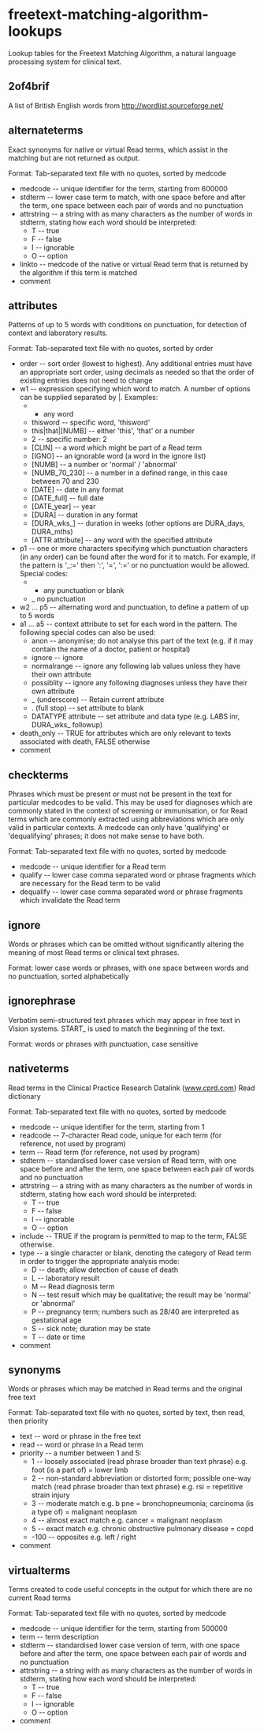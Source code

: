 freetext-matching-algorithm-lookups
===================================

Lookup tables for the Freetext Matching Algorithm, a natural language processing system for clinical text.

## 2of4brif

A list of British English words from http://wordlist.sourceforge.net/

## alternateterms

Exact synonyms for native or virtual Read terms, which assist in the matching but are not returned as output.

Format: Tab-separated text file with no quotes, sorted by medcode

* medcode -- unique identifier for the term, starting from 600000
* stdterm -- lower case term to match, with one space before and after the term, one space between each pair of words and no punctuation
* attrstring -- a string with as many characters as the number of words in stdterm, stating how each word should be interpreted:
    * T -- true
    * F -- false
    * I -- ignorable
    * O -- option
* linkto -- medcode of the native or virtual Read term that is returned by the algorithm if this term is matched
* comment

## attributes

Patterns of up to 5 words with conditions on punctuation, for detection of context and laboratory results.

Format: Tab-separated text file with no quotes, sorted by order

* order -- sort order (lowest to highest). Any additional entries must have an appropriate sort order, using decimals as needed so that the order of existing entries does not need to change
* w1 -- expression specifying which word to match. A number of options can be supplied separated by |. Examples:
    * * any word
    * thisword -- specific word, 'thisword'
    * this|that|[NUMB] -- either 'this', 'that' or a number
    * 2 -- specific number: 2
    * [CLIN] -- a word which might be part of a Read term
    * [IGNO] -- an ignorable word (a word in the ignore list)
    * [NUMB] -- a number or 'normal' / 'abnormal'
    * [NUMB_70_230] -- a number in a defined range, in this case between 70 and 230
    * [DATE] -- date in any format
    * [DATE_full] -- full date
    * [DATE_year] -- year
    * [DURA] -- duration in any format
    * [DURA_wks_] -- duration in weeks (other options are DURA_days, DURA_mths)
    * [ATTR attribute] -- any word with the specified attribute
* p1 -- one or more characters specifying which punctuation characters (in any order) can be found after the word for it to match. For example, if the pattern is '_:=' then ':', '=', ':=' or no punctuation would be allowed. Special codes:
    * * any punctuation or blank
    * _ no punctuation
* w2 ... p5 -- alternating word and punctuation, to define a pattern of up to 5 words
* a1 ... a5 -- context attribute to set for each word in the pattern. The following special codes can also be used:
    * anon -- anonymise; do not analyse this part of the text (e.g. if it may contain the name of a doctor, patient or hospital)
    * ignore -- ignore
    * normalrange -- ignore any following lab values unless they have their own attribute
    * possiblity -- ignore any following diagnoses unless they have their own attribute
    * _ (underscore) -- Retain current attribute
    * . (full stop) -- set attribute to blank
    * DATATYPE attribute -- set attribute and data type (e.g. LABS inr, DURA_wks_ followup)
* death_only -- TRUE for attributes which are only relevant to texts associated with death, FALSE otherwise
* comment

## checkterms

Phrases which must be present or must not be present in the text for particular medcodes to be valid. This may be used for diagnoses which are commonly stated in the context of screening or immunisation, or for Read terms which are commonly extracted using abbreviations which are only valid in particular contexts. A medcode can only have 'qualifying' or 'dequalifying' phrases; it does not make sense to have both.

Format: Tab-separated text file with no quotes, sorted by medcode

* medcode -- unique identifier for a Read term
* qualify -- lower case comma separated word or phrase fragments which are necessary for the Read term to be valid
* dequalify -- lower case comma separated word or phrase fragments which invalidate the Read term

## ignore

Words or phrases which can be omitted without significantly altering the meaning of most Read terms or clinical text phrases.

Format: lower case words or phrases, with one space between words and no punctuation, sorted alphabetically

## ignorephrase

Verbatim semi-structured text phrases which may appear in free text in Vision systems. START_ is used to match the beginning of the text.

Format: words or phrases with punctuation, case sensitive

## nativeterms

Read terms in the Clinical Practice Research Datalink (www.cprd.com) Read dictionary

Format: Tab-separated text file with no quotes, sorted by medcode

* medcode -- unique identifier for the term, starting from 1
* readcode -- 7-character Read code, unique for each term (for reference, not used by program)
* term -- Read term (for reference, not used by program)
* stdterm -- standardised lower case version of Read term, with one space before and after the term, one space between each pair of words and no punctuation
* attrstring -- a string with as many characters as the number of words in stdterm, stating how each word should be interpreted:
    * T -- true
    * F -- false
    * I -- ignorable
    * O -- option
* include -- TRUE if the program is permitted to map to the term, FALSE otherwise.
* type -- a single character or blank, denoting the category of Read term in order to trigger the appropriate analysis mode:
    * D -- death; allow detection of cause of death
    * L -- laboratory result
    * M -- Read diagnosis term
    * N -- test result which may be qualitative; the result may be 'normal' or 'abnormal'
    * P -- pregnancy term; numbers such as 28/40 are interpreted as gestational age
    * S -- sick note; duration may be state
    * T -- date or time
* comment

## synonyms

Words or phrases which may be matched in Read terms and the original free text

Format: Tab-separated text file with no quotes, sorted by text, then read, then priority

* text -- word or phrase in the free text
* read -- word or phrase in a Read term
* priority -- a number between 1 and 5:  
    * 1 -- loosely associated (read phrase broader than text phrase) e.g. foot (is a part of) = lower limb
    * 2 -- non-standard abbreviation or distorted form; possible one-way match (read phrase broader than text phrase)
        e.g. rsi = repetitive strain injury
    * 3 --  moderate match e.g. b pne = bronchopneumonia; carcinoma (is a type of) = malignant neoplasm
    * 4 -- almost exact match e.g. cancer = malignant neoplasm
    * 5 -- exact match e.g. chronic obstructive pulmonary disease = copd
    * -100 -- opposites e.g. left / right
* comment

## virtualterms

Terms created to code useful concepts in the output for which there are no current Read terms

Format: Tab-separated text file with no quotes, sorted by medcode

* medcode -- unique identifier for the term, starting from 500000
* term -- term description
* stdterm -- standardised lower case version of term, with one space before and after the term, one space between each pair of words and no punctuation
* attrstring -- a string with as many characters as the number of words in stdterm, stating how each word should be interpreted:
    * T -- true
    * F -- false
    * I -- ignorable
    * O -- option
* comment
